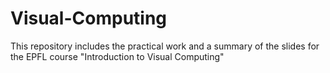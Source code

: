 # Visual-Computing

This repository includes the practical work and a summary of the slides for the EPFL course "Introduction to Visual Computing"

